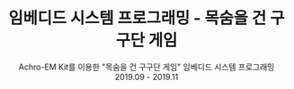 <div align = "center">
  
  # 임베디드 시스템 프로그래밍 - 목숨을 건 구구단 게임  
  Achro-EM Kit를 이용한 "목숨을 건 구구단 게임" 임베디드 시스템 프로그래밍<br>
  2019.09 - 2019.11
    
</div>
